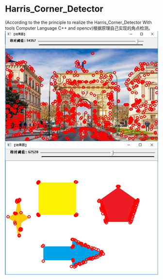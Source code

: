 # Harris_Corner_Detector
(According to the the principle to realize the Harris_Corner_Detector With tools Computer Language C++ and opencv)根据原理自己实现的角点检测。
![image](https://github.com/Tomlk/Harris_Corner_Detector/blob/master/Project4/images/Img1.jpg)
![image](https://github.com/Tomlk/Harris_Corner_Detector/blob/master/Project4/images/Img2.jpg)

  

